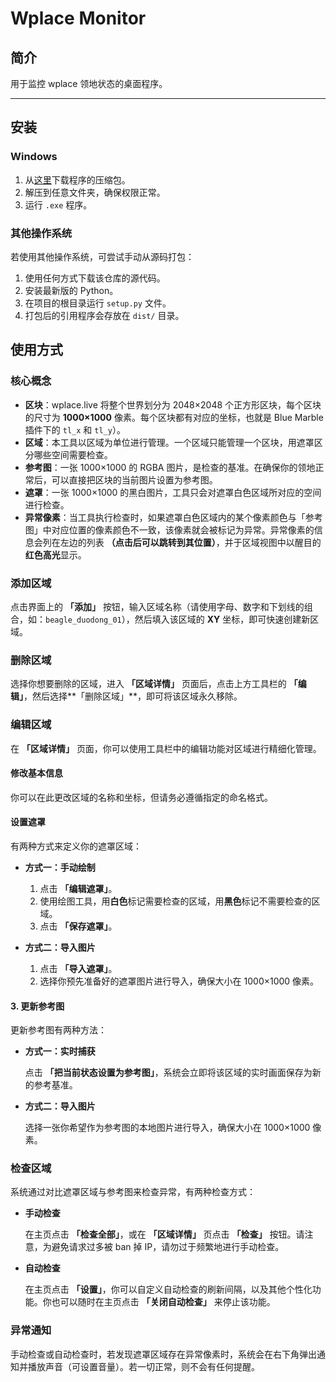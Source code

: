 # Wplace Monitor

## 简介
用于监控 wplace 领地状态的桌面程序。

---

## 安装
### Windows
1. 从[这里](https://github.com/kompl3xpr/wplace_monitor_py/releases/latest/download/wplace_monitor_gui_windows_x64.zip)下载程序的压缩包。
2. 解压到任意文件夹，确保权限正常。
3. 运行 `.exe` 程序。

### 其他操作系统
若使用其他操作系统，可尝试手动从源码打包：
1. 使用任何方式下载该仓库的源代码。
2. 安装最新版的 Python。
3. 在项目的根目录运行 `setup.py` 文件。
4. 打包后的引用程序会存放在 `dist/` 目录。



## 使用方式

### 核心概念

* **区块**：wplace.live 将整个世界划分为 2048×2048 个正方形区块，每个区块的尺寸为 **1000×1000** 像素。每个区块都有对应的坐标，也就是 Blue Marble 插件下的 `tl_x` 和 `tl_y`）。
* **区域**：本工具以区域为单位进行管理。一个区域只能管理一个区块，用遮罩区分哪些空间需要检查。
* **参考图**：一张 1000×1000 的 RGBA 图片，是检查的基准。在确保你的领地正常后，可以直接把区块的当前图片设置为参考图。
* **遮罩**：一张 1000×1000 的黑白图片，工具只会对遮罩白色区域所对应的空间进行检查。
* **异常像素**：当工具执行检查时，如果遮罩白色区域内的某个像素颜色与「参考图」中对应位置的像素颜色不一致，该像素就会被标记为异常。异常像素的信息会列在左边的列表 **（点击后可以跳转到其位置）**，并于区域视图中以醒目的**红色高光**显示。


### 添加区域

点击界面上的 **「添加」** 按钮，输入区域名称（请使用字母、数字和下划线的组合，如：`beagle_duodong_01`），然后填入该区域的 **XY** 坐标，即可快速创建新区域。

### 删除区域

选择你想要删除的区域，进入 **「区域详情」** 页面后，点击上方工具栏的 **「编辑」**，然后选择**「删除区域」**，即可将该区域永久移除。

### 编辑区域

在 **「区域详情」** 页面，你可以使用工具栏中的编辑功能对区域进行精细化管理。

#### 修改基本信息
你可以在此更改区域的名称和坐标，但请务必遵循指定的命名格式。

#### 设置遮罩
有两种方式来定义你的遮罩区域：
* **方式一：手动绘制**

    1.  点击 **「编辑遮罩」**。
    2.  使用绘图工具，用**白色**标记需要检查的区域，用**黑色**标记不需要检查的区域。
    3.  点击 **「保存遮罩」**。

* **方式二：导入图片**

    1.  点击 **「导入遮罩」**。
    2.  选择你预先准备好的遮罩图片进行导入，确保大小在 1000×1000 像素。

#### 3. 更新参考图
更新参考图有两种方法：
* **方式一：实时捕获**

    点击 **「把当前状态设置为参考图」**，系统会立即将该区域的实时画面保存为新的参考基准。
* **方式二：导入图片**

    选择一张你希望作为参考图的本地图片进行导入，确保大小在 1000×1000 像素。

### 检查区域

系统通过对比遮罩区域与参考图来检查异常，有两种检查方式：

* **手动检查**

    在主页点击 **「检查全部」**，或在 **「区域详情」** 页点击 **「检查」** 按钮。请注意，为避免请求过多被 ban 掉 IP，请勿过于频繁地进行手动检查。

* **自动检查**

    在主页点击 **「设置」**，你可以自定义自动检查的刷新间隔，以及其他个性化功能。你也可以随时在主页点击 **「关闭自动检查」** 来停止该功能。

### 异常通知

手动检查或自动检查时，若发现遮罩区域存在异常像素时，系统会在右下角弹出通知并播放声音（可设置音量）。若一切正常，则不会有任何提醒。